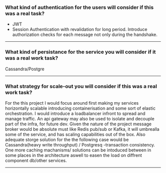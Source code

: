 ### What kind of authentication for the users will consider if this was a real task?

- JWT
- Session
  Authentication with revalidation for long period. Introduce authorization checks for each message not only during the handshake.

---

### What kind of persistance for the service you will consider if it was a real work task?

Cassandra/Postgre

---

### What strategy for scale-out you will consider if this was a real work task?

For the this project I would focus around first making my services horizontally scalable
introducing containerisation and some sort of elastic orchestration. I would introduce a loadbalancer
infront to spread and manage traffic. An api gateway may also be used to isolate and decouple part of the infra, for future dev. Given the nature of the project message broker would be absolute must like Redis pub/sub or Kafka, it will umbrealla some of the service, and has scaling capabilities out of the box. Also adequate storge solution for the the following case would be Cassandra(heavy write throughput) / Postgresq -transaction consistency. One more caching machanisms/ solutions can be intoduced between in some places in the architecture aswell to easen the load on diffrent component db/other services.

---
